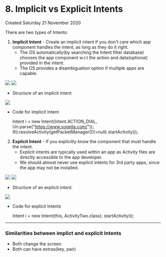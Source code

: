 # 8. Implicit vs Explicit Intents
Created Saturday 21 November 2020

There are two types of Intents:

1. **Implicit Intent** - Create an implicit intent if you don't care which app component handles the intent, as long as they do it right.
	* The OS automatically(by searching the Intent filter database) chooses the app component w.r.t the action and data(optional) provided in the intent.
	* The OS provides a disambiguation option if multiple apps are capable.

![](./8._Implicit_vs_Explicit_Intents/pasted_image.png)  ![](./8._Implicit_vs_Explicit_Intents/pasted_image001.png)

* Structure of an implicit intent

![](./8._Implicit_vs_Explicit_Intents/pasted_image004.png)


* Code for implicit Intent

	Intent i = new Intent(Intent.ACTION_DIAL, Uri.parse("https://www.vogella.com/"));
	if(i.resolveActivity(getPacketManager())!=null)
		startActivity(i);

 

2. **Explicit Intent** - If you explicitly know the component that must handle the intent.
	* Explicit intents are typically used within an app as Activity files are directly accessible to the app developer.
	* We should almost never use explicit intents for 3rd party apps, since the app may not be installed.

![](./8._Implicit_vs_Explicit_Intents/pasted_image003.png) ![](./8._Implicit_vs_Explicit_Intents/pasted_image002.png)

* Structure of an explicit intent.

![](./8._Implicit_vs_Explicit_Intents/pasted_image005.png)

* Code for explicit Intents		

	Intent i = new Intent(this, ActivityTwo.class);
	startActivity(i);


*****


### Similarities between implict and explicit Intents

* Both change the screen
* Both can have extras(key, pair)


